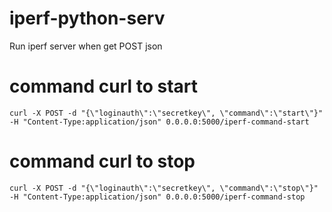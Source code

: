 # iperf-python-serv
Run iperf server when get POST json
# command curl to start
`curl -X POST -d "{\"loginauth\":\"secretkey\", \"command\":\"start\"}" -H "Content-Type:application/json" 0.0.0.0:5000/iperf-command-start`
# command curl to stop
`curl -X POST -d "{\"loginauth\":\"secretkey\", \"command\":\"stop\"}" -H "Content-Type:application/json" 0.0.0.0:5000/iperf-command-stop`
